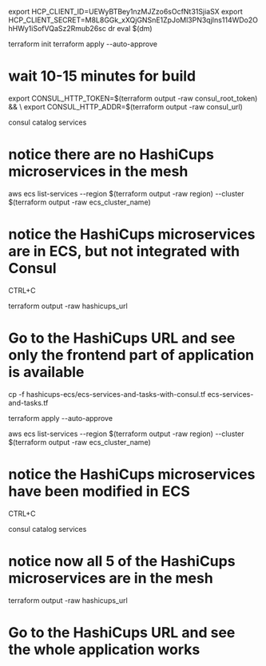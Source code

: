 export HCP_CLIENT_ID=UEWyBTBey1nzMJZzo6sOcfNt31SjiaSX
export HCP_CLIENT_SECRET=M8L8GGk_xXQjGNSnE1ZpJoMl3PN3qjIns114WDo2OhHWy1iSofVQaSz2Rmub26sc
dr
eval $(dm)

terraform init
terraform apply --auto-approve
# wait 10-15 minutes for build

export CONSUL_HTTP_TOKEN=$(terraform output -raw consul_root_token) && \
export CONSUL_HTTP_ADDR=$(terraform output -raw consul_url)

consul catalog services
# notice there are no HashiCups microservices in the mesh

aws ecs list-services --region $(terraform output -raw region) --cluster $(terraform output -raw ecs_cluster_name)
# notice the HashiCups microservices are in ECS, but not integrated with Consul
CTRL+C

terraform output -raw hashicups_url
# Go to the HashiCups URL and see only the frontend part of application is available

cp -f hashicups-ecs/ecs-services-and-tasks-with-consul.tf ecs-services-and-tasks.tf

terraform apply --auto-approve

aws ecs list-services --region $(terraform output -raw region) --cluster $(terraform output -raw ecs_cluster_name)
# notice the HashiCups microservices have been modified in ECS
CTRL+C

consul catalog services
# notice now all 5 of the HashiCups microservices are in the mesh

terraform output -raw hashicups_url
# Go to the HashiCups URL and see the whole application works